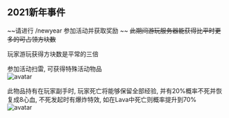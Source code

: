 ## 2021新年事件
~~请进行 /newyear 参加活动并获取奖励  ~~
~~此期间游玩服务器能获得比平时更多的可占领方块数~~  
  
玩家游玩获得方块数是平常的三倍  
    
参加活动扫雷, 可获得特殊活动物品  
![avatar](https://s4.ax1x.com/2022/02/11/HN4LDI.png)
  
此物品持有在玩家副手时, 玩家死亡将能够保留全部经验, 并有20%概率不死并恢复成8心血, 不死发起时有爆炸特效, 如在Lava中死亡则概率提升到70%  
![avatar](https://s4.ax1x.com/2022/02/11/HN5sdP.png)